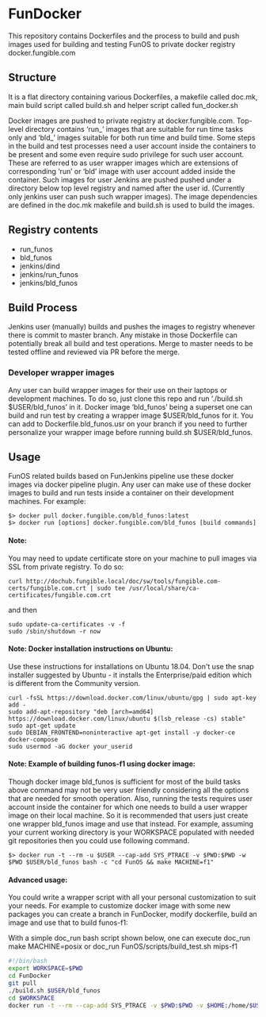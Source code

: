 # FunDocker

This repository contains Dockerfiles and the process to build and push images used for building and testing FunOS to private docker registry docker.fungible.com

## Structure

It is a flat directory containing various Dockerfiles, a makefile called doc.mk, main build script called build.sh and helper script called fun_docker.sh

Docker images are pushed to private registry at docker.fungible.com. Top-level directory contains ‘run_<IMG>’ images that are suitable for run time tasks only and ‘bld_<IMG>’ images suitable for both run time and build time. Some steps in the build and test processes need a user account inside the containers to be present and some even require sudo privilege for such user account.  These are referred to as user wrapper images which are extensions of corresponding ‘run’ or ‘bld’ image with user account added inside the container. Such images for user Jenkins are pushed pushed under a directory below top level registry and named after the user id. (Currently only jenkins user can push such wrapper images). The image dependencies are defined in the doc.mk makefile and build.sh is used to build the images.

## Registry contents

- run_funos        
- bld_funos
- jenkins/dind
- jenkins/run_funos
- jenkins/bld_funos

## Build Process

Jenkins user (manually) builds and pushes the images to registry whenever there is commit to master branch. Any mistake in those Dockerfile can potentially break all build and test operations. Merge to master needs to be tested offline and reviewed via PR before the merge. 

### Developer wrapper images

Any user can build wrapper images for their use on their laptops or development machines. To do so, just clone this repo and run ‘./build.sh $USER/bld_funos’ in it. Docker image ‘bld_funos’ being a superset one can build and run test by creating a wrapper image $USER/bld_funos for it. You can add to Dockerfile.bld_funos.usr on your branch if you need to further personalize your wrapper image before running build.sh $USER/bld_funos.

## Usage

FunOS related builds based on FunJenkins pipeline use these docker images via docker pipeline plugin. Any user can make use of these docker images to build and run tests inside a container on their development machines. For example:

```
$> docker pull docker.fungible.com/bld_funos:latest
$> docker run [options] docker.fungible.com/bld_funos [build commands]
```
#### Note: 
You may need to update certificate store on your machine to pull images via SSL from private registry. To do so:

```
curl http://dochub.fungible.local/doc/sw/tools/fungible.com-certs/fungible.com.crt | sudo tee /usr/local/share/ca-certificates/fungible.com.crt
```
and then
```
sudo update-ca-certificates -v -f 
sudo /sbin/shutdown -r now
```
#### Note: Docker installation instructions on Ubuntu:
Use these instructions for installations on Ubuntu 18.04.  Don't use the snap installer suggested by Ubuntu - it installs the Enterprise/paid edition which is different from the Community version.
```
curl -fsSL https://download.docker.com/linux/ubuntu/gpg | sudo apt-key add - 
sudo add-apt-repository "deb [arch=amd64] https://download.docker.com/linux/ubuntu $(lsb_release -cs) stable" 
sudo apt-get update 
sudo DEBIAN_FRONTEND=noninteractive apt-get install -y docker-ce docker-compose
sudo usermod -aG docker your_userid
```
#### Note: Example of building funos-f1 using docker image:
Though docker image bld_funos is sufficient for most of the build tasks above command may not be very user friendly considering all the options that are needed for smooth operation. Also, running the tests requires user account inside the container for which one needs to build a user wrapper image on their local machine. So it is recommended that users just create one wrapper bld_funos image and use that instead. For example, assuming your current working directory is your WORKSPACE populated with needed git repositories then you could use following command.

```
$> docker run -t --rm -u $USER --cap-add SYS_PTRACE -v $PWD:$PWD -w $PWD $USER/bld_funos bash -c "cd FunOS && make MACHINE=f1"
```

#### Advanced usage:
You could write a wrapper script with all your personal customization to suit your needs. For example to customize docker image with some new packages you can create a branch in FunDocker, modify dockerfile, build an image and use that to build funos-f1:

With a simple doc_run bash script shown below, one can execute doc_run make MACHINE=posix or doc_run FunOS/scripts/build_test.sh mips-f1

``` bash
#!/bin/bash
export WORKSPACE=$PWD
cd FunDocker
git pull
./build.sh $USER/bld_funos
cd $WORKSPACE
docker run -t --rm --cap-add SYS_PTRACE -v $PWD:$PWD -v $HOME:/home/$USER -w $PWD $USER/bld_funos $*
```
